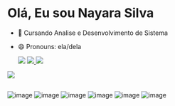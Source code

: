 # Olá, Eu sou Nayara Silva 


- 🌱 Cursando Analise e Desenvolvimento de Sistema
- 😄 Pronouns: ela/dela


  <a href= "https://www.linkedin.com/in/nayararsilva/" target= "_black"> <img src= "https://img.shields.io/badge/LinkedIn-0077B5?style=for-the-badge&logo=linkedin&logoColor=white" target="_blank"></a>
<a href = "https://www.instagram.com/naaaay.rs/" target= "_black"><img src= "https://img.shields.io/badge/Instagram-E4405F?style=for-the-badge&logo=instagram&logoColor=white" target="_blank"> </a>
<a href="mailton:nayarars.tec@gmail.com" target= "_black"> <img src= "https://img.shields.io/badge/Gmail-D14836?style=for-the-badge&logo=gmail&logoColor=white" target="_blank"></a>


<picture>
  <source
    srcset="https://github-readme-stats.vercel.app/api?username=NayaraRSilva&show_icons=true&theme=dark"
    media="(prefers-color-scheme: dark)"
  />
  <source
    srcset="https://github-readme-stats.vercel.app/api?username=NayaraRSilva&show_icons=true"
    media="(prefers-color-scheme: light), (prefers-color-scheme: no-preference)"
  />
  <img src="https://github-readme-stats.vercel.app/api?username=NayaraRSilva&show_icons=true" />
</picture>


##


![image](https://github.com/NayaraRSilva/NayaraRSilva/assets/113741433/5f2a28bc-192d-4b08-b674-5d2fb6eb8151)
![image](https://github.com/NayaraRSilva/NayaraRSilva/assets/113741433/e2793164-894d-4d55-a42b-68753305a41f)
![image](https://github.com/NayaraRSilva/NayaraRSilva/assets/113741433/394538d2-e48d-43dd-9fe7-a7a82fb71822)
![image](https://github.com/NayaraRSilva/NayaraRSilva/assets/113741433/f2baf749-bffd-4f39-b626-9867b1801185)
![image](https://github.com/NayaraRSilva/NayaraRSilva/assets/113741433/df5f45d3-1b3f-49ba-a856-e6d083b55bf8)
![image](https://github.com/NayaraRSilva/NayaraRSilva/assets/113741433/c4481981-ab08-4b09-949b-92a4402fa9a4)

##











